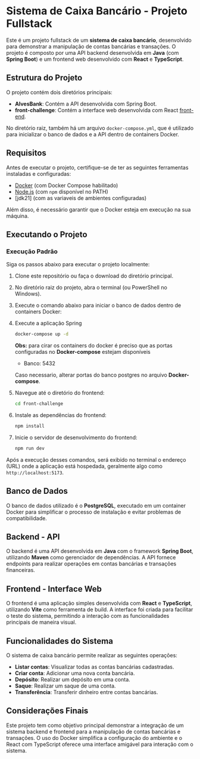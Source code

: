 # Sistema de Caixa Bancário - Projeto Fullstack

Este é um projeto fullstack de um **sistema de caixa bancário**, desenvolvido para demonstrar a manipulação de contas bancárias e transações. O projeto é composto por uma API backend desenvolvida em **Java** (com **Spring Boot**) e um frontend web desenvolvido com **React** e **TypeScript**.

## Estrutura do Projeto

O projeto contém dois diretórios principais:

- **AlvesBank**: Contém a API desenvolvida com Spring Boot.
- **front-challenge**: Contém a interface web desenvolvida com React [front-end](https://github.com/Gideonalves05/front-desafio).

No diretório raiz, também há um arquivo `docker-compose.yml`, que é utilizado para inicializar o banco de dados e a API dentro de containers Docker.

## Requisitos

Antes de executar o projeto, certifique-se de ter as seguintes ferramentas instaladas e configuradas:

- [Docker](https://www.docker.com/get-started) (com Docker Compose habilitado)
- [Node.js](https://nodejs.org/) (com `npm` disponível no PATH)
- [jdk21] (com as variaveis de ambientes configuradas)

Além disso, é necessário garantir que o Docker esteja em execução na sua máquina.

## Executando o Projeto

### Execução Padrão
Siga os passos abaixo para executar o projeto localmente:

1. Clone este repositório ou faça o download do diretório principal.
2. No diretório raiz do projeto, abra o terminal (ou PowerShell no Windows).
3. Execute o comando abaixo para iniciar o banco de dados dentro de containers Docker:
4. Execute a aplicação Spring 
    ```bash
    docker-compose up -d
    ```
    **Obs:** para cirar os containers do docker é preciso que as portas configuradas no **Docker-compose** estejam disponíveis 
    - Banco: 5432
   

    Caso necessario, alterar portas do banco postgres no arquivo **Docker-compose**.
    
5. Navegue até o diretório do frontend:
    ```bash
    cd front-challenge
    ```
6. Instale as dependências do frontend:
    ```bash
    npm install
    ```
7. Inicie o servidor de desenvolvimento do frontend:
    ```bash
    npm run dev
    ```

Após a execução desses comandos, será exibido no terminal o endereço (URL) onde a aplicação está hospedada, geralmente algo como `http://localhost:5173`.

## Banco de Dados

O banco de dados utilizado é o **PostgreSQL**, executado em um container Docker para simplificar o processo de instalação e evitar problemas de compatibilidade. 

## Backend - API

O backend é uma API desenvolvida em **Java** com o framework **Spring Boot**, utilizando **Maven** como gerenciador de dependências. A API fornece endpoints para realizar operações em contas bancárias e transações financeiras.

## Frontend - Interface Web

O frontend é uma aplicação simples desenvolvida com **React** e **TypeScript**, utilizando **Vite** como ferramenta de build. A interface foi criada para facilitar o teste do sistema, permitindo a interação com as funcionalidades principais de maneira visual.

## Funcionalidades do Sistema

O sistema de caixa bancário permite realizar as seguintes operações:

- **Listar contas**: Visualizar todas as contas bancárias cadastradas.
- **Criar conta**: Adicionar uma nova conta bancária.
- **Depósito**: Realizar um depósito em uma conta.
- **Saque**: Realizar um saque de uma conta.
- **Transferência**: Transferir dinheiro entre contas bancárias.

## Considerações Finais

Este projeto tem como objetivo principal demonstrar a integração de um sistema backend e frontend para a manipulação de contas bancárias e transações. O uso do Docker simplifica a configuração do ambiente e o React com TypeScript oferece uma interface amigável para interação com o sistema.
